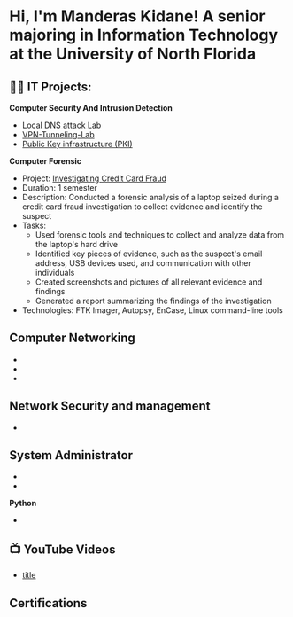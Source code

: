 <h1>Hi, I'm Manderas Kidane!  A senior majoring in Information Technology at the University of North Florida </a> <a href="https://app.joinhandshake.com/stu/users/31818413"></a>

<h2>👨‍💻 IT Projects:</h2>

 <b>Computer Security And Intrusion Detection </b>
  - [Local DNS attack Lab](https://github.com/kidane321/Local-DNS-Attack-Lab)
  - [VPN-Tunneling-Lab](https://github.com/kidane321/VPN-Tunneling-Lab-)
  - [Public Key infrastructure (PKI)](https://github.com/kidane321/Project-1---Public-Key-Infrastructure-PKI-)
 
<b> Computer Forensic</b>
- Project: [Investigating Credit Card Fraud](https://github.com/kidane321/Fraud-Case-investigation)
 - Duration: 1 semester
 -	Description: Conducted a forensic analysis of a laptop seized during a credit card fraud investigation to collect evidence and identify the suspect
 - Tasks:
     - Used forensic tools and techniques to collect and analyze data from the laptop's hard drive 
     - Identified key pieces of evidence, such as the suspect's email address, USB devices used, and communication with other individuals 
     -	Created screenshots and pictures of all relevant evidence and findings
     -	Generated a report summarizing the findings of the investigation
-	Technologies: FTK Imager, Autopsy, EnCase, Linux command-line tools 

<b> Computer Networking </b>
  - 
  -
  -
  -
 <b>Network Security and management </b>
  -
  -
 <b>System Administrator </b>
  -
  -
  -
<b>Python</b>


  -
<h2>📺 YouTube Videos</h2>

- [title](🔗)

<h2> Certifications </h2>





